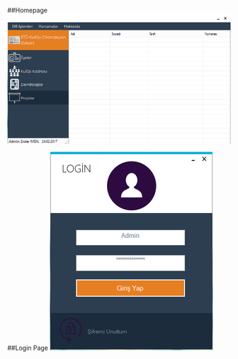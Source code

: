 ##Homepage
![Homepage](https://github.com/enderimen/Club-Automation-System/blob/master/MetroUI/bin/Untitled.png)

##Login Page
![loginpage](https://github.com/enderimen/Club-Automation-System/blob/master/MetroUI/bin/login.png)
